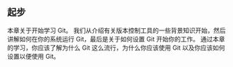 ## 起步

本章关于开始学习 Git。
我们从介绍有关版本控制工具的一些背景知识开始，然后讲解如何在你的系统运行 Git，最后是关于如何设置 Git 开始你的工作。
通过本章的学习，你应该了解为什么 Git 这么流行，为什么你应该使用 Git 以及你应该如何设置以便使用 Git。
